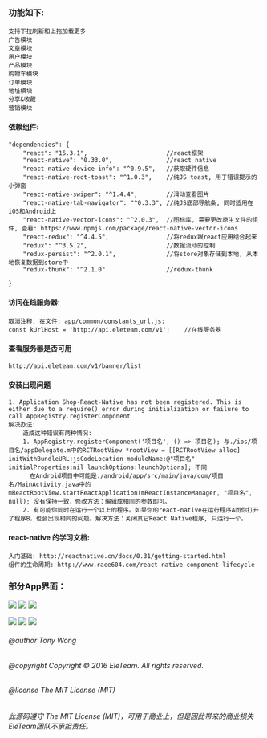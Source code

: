 
### 功能如下:
    支持下拉刷新和上拖加载更多
    广告模块
    文章模块
    用户模块
    产品模块
    购物车模块
    订单模块
    地址模块
    分享&收藏
    营销模块
    
#### 依赖组件:
    "dependencies": {
        "react": "15.3.1",                      //react框架
        "react-native": "0.33.0",               //react native
        "react-native-device-info": "^0.9.5",   //获取硬件信息
        "react-native-root-toast": "^1.0.3",    //纯JS toast, 用于错误提示的小弹窗
        "react-native-swiper": "^1.4.4",        //滑动查看图片
        "react-native-tab-navigator": "^0.3.3", //纯JS底部导航条, 同时适用在iOS和Android上
        "react-native-vector-icons": "^2.0.3",  //图标库, 需要更改原生文件的组件, 查看: https://www.npmjs.com/package/react-native-vector-icons
        "react-redux": "^4.4.5",                //将redux跟react应用结合起来
        "redux": "^3.5.2",                      //数据流动的控制
        "redux-persist": "^2.0.1",              //将store对象存储到本地, 从本地恢复数据到store中
        "redux-thunk": "^2.1.0"                 //redux-thunk
        
    }

#### 访问在线服务器:
    取消注释, 在文件: app/common/constants_url.js: 
    const kUrlHost = 'http://api.eleteam.com/v1';    //在线服务器

#### 查看服务器是否可用
    http://api.eleteam.com/v1/banner/list

#### 安装出现问题
    1. Application Shop-React-Native has not been registered. This is either due to a require() error during initialization or failure to call AppRegistry.registerComponent
    解决办法:
        造成这种错误有两种情况:
        1. AppRegistry.registerComponent('项目名', () => 项目名); 与./ios/项目名/appDelegate.m中的RCTRootView *rootView = [[RCTRootView alloc] initWithBundleURL:jsCodeLocation moduleName:@"项目名" initialProperties:nil launchOptions:launchOptions]; 不同
          在Android项目中可能是./android/app/src/main/java/com/项目名/MainActivity.java中的mReactRootView.startReactApplication(mReactInstanceManager, "项目名", null); 没有保持一致，修改方法：编辑成相同的参数即可。
        2. 有可能你同时在运行一个以上的程序。如果你的react-native在运行程序A而你打开了程序B，也会出现相同的问题。解决方法：关闭其它React Native程序, 只运行一个。
        
#### react-native 的学习文档: 
    入门基础: http://reactnative.cn/docs/0.31/getting-started.html
    组件的生命周期: http://www.race604.com/react-native-component-lifecycle
    
### 部分App界面：
![](https://github.com/EleTeam/Shop-React-Native/blob/master/screenshoot/01.png)      ![](https://github.com/EleTeam/Shop-React-Native/blob/master/screenshoot/02.jpg)      ![](https://github.com/EleTeam/Shop-React-Native/blob/master/screenshoot/03.jpg)     

![](https://github.com/EleTeam/Shop-React-Native/blob/master/screenshoot/04.jpg)      ![](https://github.com/EleTeam/Shop-React-Native/blob/master/screenshoot/05.png)      ![](https://github.com/EleTeam/Shop-React-Native/blob/master/screenshoot/06.jpg)        

###### @author Tony Wong
###### @copyright Copyright © 2016 EleTeam. All rights reserved.
###### @license The MIT License (MIT)

###### 此源码遵守 The MIT License (MIT)，可用于商业上，但是因此带来的商业损失EleTeam团队不承担责任。
